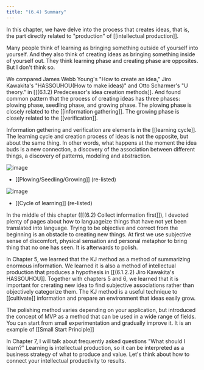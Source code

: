 ```yaml
---
title: "(6.4) Summary"
---
```


In this chapter, we have delve into the process that creates ideas, that is, the part directly related to "production" of [[intellectual production]].

Many people think of learning as bringing something outside of yourself into yourself.
And they also think of creating ideas as bringing something inside of yourself out.
They think learning phase and creating phase are opposites.
But I don't think so.

We compared James Webb Young's "How to create an idea," Jiro Kawakita's "HASSOUHOU(How to make ideas)" and Otto Scharmer's "U theory." in [[(6.1.2) Predecessor's idea creation methods]]. And found common pattern that the process of creating ideas has three phases: plowing phase, seedling phase, and growing phase. The plowing phase is closely related to the [[information gathering]]. The growing phase is closely related to the [[verification]].

Information gethering and verification are elements in the [[learning cycle]]. The learning cycle and creation process of ideas is not the opposite, but about the same thing. In other words, what happens at the moment the idea buds is a new connection, a discovery of the association between different things, a discovery of patterns, modeling and abstraction.


![image](https://gyazo.com/19f3456f6337234f374c664c2f5eeeba/thumb/1000)
- [[Plowing/Seedling/Growing]] (re-listed)

![image](https://gyazo.com/b3d14f5734e5b381b8839bdb0771550d/thumb/1000)
- [[Cycle of learning]] (re-listed)

In the middle of this chapter ([[(6.2) Collect information first]]), I devoted plenty of pages about how to languageize things that have not yet been translated into language. Trying to be objective and correct from the beginning is an obstacle to creating new things. At first we use subjective sense of discomfort, physical sensation and personal metaphor to bring thing that no one has seen. It is afterwards to polish.

In Chapter 5, we learned that the KJ method as a method of summarizing enormous information. We learned it is also a method of intellectual production that produces a hypothesis in [[(6.1.2.2) Jiro Kawakita's HASSOUHOU]]. Together with chapters 5 and 6, we learned that it is important for crerating new idea to find subjective associations rather than objectively categorize them. The KJ method is a useful technique to [[cultivate]] information and prepare an environment that ideas easily grow.

The polishing method varies depending on your application, but introduced the concept of MVP as a method that can be used in a wide range of fields. You can start from small experimentation and gradually improve it. It is an example of [[Small Start Principle]]

In Chapter 7, I will talk about frequently asked questions "What should I learn?" Learning is intellectual production, so it can be interpreted as a business strategy of what to produce and value. Let's think about how to connect your intellectual productivity to results.
